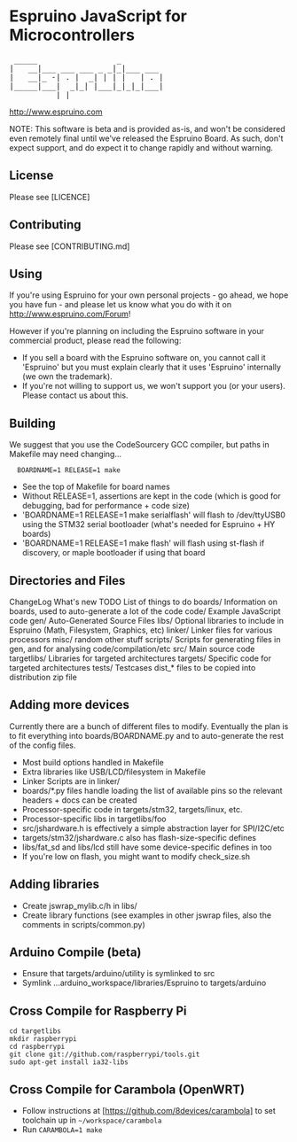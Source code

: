 Espruino JavaScript for Microcontrollers
========================================
<pre>
 _____                 _
|   __|___ ___ ___ _ _|_|___ ___
|   __|_ -| . |  _| | | |   | . |
|_____|___|  _|_| |___|_|_|_|___|
          |_|      
</pre>
http://www.espruino.com

NOTE: This software is beta and is provided as-is, and won't be considered even remotely final until we've released the Espruino Board. As such, don't expect support, and do expect it to change rapidly and without warning.

License
-------

Please see [LICENCE]

Contributing
------------

Please see [CONTRIBUTING.md]

Using
-----

If you're using Espruino for your own personal projects - go ahead, we hope you have fun - and please let us know what you do with it on http://www.espruino.com/Forum!

However if you're planning on including the Espruino software in your commercial product, please read the following:

* If you sell a board with the Espruino software on, you cannot call it 'Espruino' but you must explain clearly that it uses 'Espruino' internally (we own the trademark).
* If you're not willing to support us, we won't support you (or your users). Please contact us about this.


Building
--------
  
We suggest that you use the CodeSourcery GCC compiler, but paths in Makefile may need changing...

```  BOARDNAME=1 RELEASE=1 make```

* See the top of Makefile for board names
* Without RELEASE=1, assertions are kept in the code (which is good for debugging, bad for performance + code size)
* 'BOARDNAME=1 RELEASE=1 make serialflash' will flash to /dev/ttyUSB0 using the STM32 serial bootloader (what's needed for Espruino + HY boards)
* 'BOARDNAME=1 RELEASE=1 make flash' will flash using st-flash if discovery, or maple bootloader if using that board

Directories and Files
---------------------

ChangeLog          What's new
TODO               List of things to do
boards/            Information on boards, used to auto-generate a lot of the code
code/              Example JavaScript code
gen/               Auto-Generated Source Files
libs/              Optional libraries to include in Espruino (Math, Filesystem, Graphics, etc)
linker/            Linker files for various processors
misc/              random other stuff
scripts/           Scripts for generating files in gen, and for analysing code/compilation/etc
src/               Main source code
targetlibs/        Libraries for targeted architectures
targets/           Specific code for targeted architectures
tests/             Testcases
dist_*             files to be copied into distribution zip file

Adding more devices
-------------------

Currently there are a bunch of different files to modify. Eventually the plan is to fit everything into boards/BOARDNAME.py and to auto-generate the rest of the config files.

* Most build options handled in Makefile
* Extra libraries like USB/LCD/filesystem in Makefile
* Linker Scripts are in linker/
* boards/*.py files handle loading the list of available pins so the relevant headers + docs can be created
* Processor-specific code in targets/stm32, targets/linux, etc.
* Processor-specific libs in targetlibs/foo 
* src/jshardware.h is effectively a simple abstraction layer for SPI/I2C/etc
* targets/stm32/jshardware.c also has flash-size-specific defines
* libs/fat_sd and libs/lcd still have some device-specific defines in too
* If you're low on flash, you might want to modify check_size.sh

Adding libraries
-------------------

* Create jswrap_mylib.c/h in libs/
* Create library functions (see examples in other jswrap files, also the comments in scripts/common.py)


Arduino Compile (beta)
----------------------
* Ensure that targets/arduino/utility is symlinked to src
* Symlink ...arduino_workspace/libraries/Espruino to targets/arduino 

Cross Compile for Raspberry Pi
------------------------------
```
cd targetlibs
mkdir raspberrypi
cd raspberrypi
git clone git://github.com/raspberrypi/tools.git
sudo apt-get install ia32-libs
```

Cross Compile for Carambola (OpenWRT)
-------------------------------------
* Follow instructions at [https://github.com/8devices/carambola] to set toolchain up in ```~/workspace/carambola```
* Run ```CARAMBOLA=1 make```
